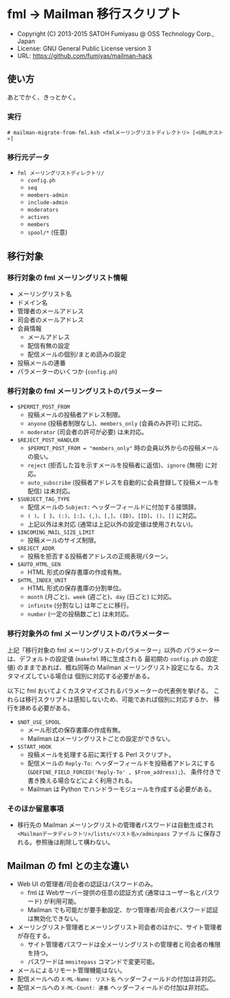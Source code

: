 fml → Mailman 移行スクリプト
======================================================================

  * Copyright (C) 2013-2015 SATOH Fumiyasu @ OSS Technology Corp., Japan
  * License: GNU General Public License version 3
  * URL: <https://github.com/fumiyas/mailman-hack>

使い方
----------------------------------------------------------------------

あとでかく、きっとかく。

### 実行

```console
# mailman-migrate-from-fml.ksh <fmlメーリングリストディレクトリ> [<URLホスト>]
```

### 移行元データ

  * `fml メーリングリストディレクトリ/`
    * `config.ph`
    * `seq`
    * `members-admin`
    * `include-admin`
    * `moderators`
    * `actives`
    * `members`
    * `spool/*` (任意)

移行対象
----------------------------------------------------------------------

### 移行対象の fml メーリングリスト情報

  * メーリングリスト名
  * ドメイン名
  * 管理者のメールアドレス
  * 司会者のメールアドレス
  * 会員情報
    * メールアドレス
    * 配信有無の設定
    * 配信メールの個別/まとめ読みの設定
  * 投稿メールの連番
  * パラメーターのいくつか (`config.ph`)

### 移行対象の fml メーリングリストのパラメーター

  * `$PERMIT_POST_FROM`
    * 投稿メールの投稿者アドレス制限。
    * `anyone` (投稿者制限なし)、`members_only` (会員のみ許可) に対応。
    * `moderator` (司会者の許可が必要) は未対応。
  * `$REJECT_POST_HANDLER`
    * `$PERMIT_POST_FROM = "members_only"` 時の会員以外からの投稿メールの扱い。
    * `reject` (拒否した旨を示すメールを投稿者に返信)、`ignore` (無視) に対応。
    * `auto_subscribe` (投稿者アドレスを自動的に会員登録して投稿メールを配信) は未対応。
  * `$SUBJECT_TAG_TYPE`
    * 配信メールの `Subject:` ヘッダーフィールドに付加する接頭辞。
    * `( )`、`[ ]`、`(:)`、`[:]`、`(,)`、`[,]`、`(ID)`、`[ID]`、`()`、`[]` に対応。
    * 上記以外は未対応 (通常は上記以外の設定値は使用されない)。
  * `$INCOMING_MAIL_SIZE_LIMIT`
    * 投稿メールのサイズ制限。
  * `$REJECT_ADDR`
    * 投稿を拒否する投稿者アドレスの正規表現パターン。
  * `$AUTO_HTML_GEN`
    * HTML 形式の保存書庫の作成有無。
  * `$HTML_INDEX_UNIT`
    * HTML 形式の保存書庫の分割単位。
    * `month` (月ごと)、`week` (週ごと)、`day` (日ごと) に対応。
    * `infinite` (分割なし) は年ごとに移行。
    * `number` (一定の投稿数ごと) は未対応。

### 移行対象外の fml メーリングリストのパラメーター

上記「移行対象の fml メーリングリストのパラメーター」以外の
パラメーターは、デフォルトの設定値 (`makefml` 時に生成される
最初期の `config.ph` の設定値) のままであれば、概ね同等の Mailman
メーリングリスト設定になる。カスタマイズしている場合は
個別に対応する必要がある。

以下に fml おいてよくカスタマイズされるパラメーターの代表例を挙げる。
これらは移行スクリプトは感知しないため、可能であれば個別に対応するか、
移行を諦める必要がある。

  * `$NOT_USE_SPOOL`
    * メール形式の保存書庫の作成有無。
    * Mailman はメーリングリストごとの設定ができない。
  * `$START_HOOK`
    * 投稿メールを処理する前に実行する Perl スクリプト。
    * 配信メールの `Reply-To:` ヘッダーフィールドを投稿者アドレスにする
      (`&DEFINE_FIELD_FORCED('Reply-To' , $From_address);`)、
      条件付きで書き換える場合などによく利用される。
    * Mailman は Python でハンドラーモジュールを作成する必要がある。

### そのほか留意事項

  * 移行先の Mailman メーリングリストの管理者パスワードは自動生成され
    `<Mailmanデータディレクトリ>/lists/<リスト名>/adminpass` ファイル
    に保存される。参照後は削除して構わない。

Mailman の fml との主な違い
----------------------------------------------------------------------

  * Web UI の管理者/司会者の認証はパスワードのみ。
    * fml は Webサーバー提供の任意の認証方式 (通常はユーザー名とパスワード)
      が利用可能。
    * Mailman でも可能だが要手動設定、かつ管理者/司会者パスワード認証は無効化できない。
  * メーリングリスト管理者とメーリングリスト司会者のほかに、サイト管理者が存在する。
    * サイト管理者パスワードは全メーリングリストの管理者と司会者の権限を持つ。
    * パスワードは `mmsitepass` コマンドで変更可能。
  * メールによるリモート管理機能はない。
  * 配信メールへの `X-ML-Name: リスト名` ヘッダーフィールドの付加は非対応。
  * 配信メールへの `X-ML-Count: 連番` ヘッダーフィールドの付加は非対応。

